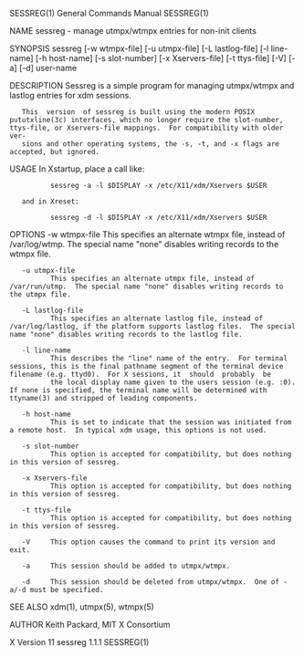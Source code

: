 SESSREG(1)                                                                                 General Commands Manual                                                                                 SESSREG(1)

NAME
       sessreg - manage utmpx/wtmpx entries for non-init clients

SYNOPSIS
       sessreg [-w wtmpx-file] [-u utmpx-file] [-L lastlog-file] [-l line-name] [-h host-name] [-s slot-number] [-x Xservers-file] [-t ttys-file] [-V] [-a] [-d] user-name

DESCRIPTION
       Sessreg is a simple program for managing utmpx/wtmpx and lastlog entries for xdm sessions.

       This  version  of sessreg is built using the modern POSIX pututxline(3c) interfaces, which no longer require the slot-number, ttys-file, or Xservers-file mappings.  For compatibility with older ver‐
       sions and other operating systems, the -s, -t, and -x flags are accepted, but ignored.

USAGE
       In Xstartup, place a call like:

              sessreg -a -l $DISPLAY -x /etc/X11/xdm/Xservers $USER

       and in Xreset:

              sessreg -d -l $DISPLAY -x /etc/X11/xdm/Xservers $USER

OPTIONS
       -w wtmpx-file
              This specifies an alternate wtmpx file, instead of /var/log/wtmp.  The special name "none" disables writing records to the wtmpx file.

       -u utmpx-file
              This specifies an alternate utmpx file, instead of /var/run/utmp.  The special name "none" disables writing records to the utmpx file.

       -L lastlog-file
              This specifies an alternate lastlog file, instead of /var/log/lastlog, if the platform supports lastlog files.  The special name "none" disables writing records to the lastlog file.

       -l line-name
              This describes the "line" name of the entry.  For terminal sessions, this is the final pathname segment of the terminal device filename (e.g. ttyd0).  For X sessions, it  should  probably  be
              the local display name given to the users session (e.g. :0).  If none is specified, the terminal name will be determined with ttyname(3) and stripped of leading components.

       -h host-name
              This is set to indicate that the session was initiated from a remote host.  In typical xdm usage, this options is not used.

       -s slot-number
              This option is accepted for compatibility, but does nothing in this version of sessreg.

       -x Xservers-file
              This option is accepted for compatibility, but does nothing in this version of sessreg.

       -t ttys-file
              This option is accepted for compatibility, but does nothing in this version of sessreg.

       -V     This option causes the command to print its version and exit.

       -a     This session should be added to utmpx/wtmpx.

       -d     This session should be deleted from utmpx/wtmpx.  One of -a/-d must be specified.

SEE ALSO
       xdm(1), utmpx(5), wtmpx(5)

AUTHOR
       Keith Packard, MIT X Consortium

X Version 11                                                                                    sessreg 1.1.1                                                                                      SESSREG(1)
